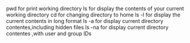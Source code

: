 pwd for print working directory
ls for display the contents of your current working directory
cd for changing directory to home
ls -l for display the current contents in long format
ls -a for display current directory contentes,including hidden files
ls -na for display current directory contentes ,with user and group IDs

